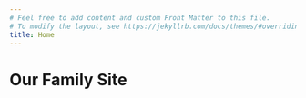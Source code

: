 ```yaml
---
# Feel free to add content and custom Front Matter to this file.
# To modify the layout, see https://jekyllrb.com/docs/themes/#overriding-theme-defaults
title: Home
---
```


# Our Family Site